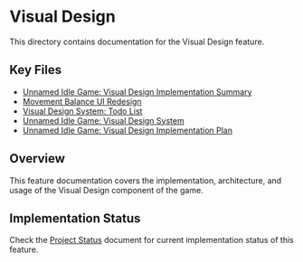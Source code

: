 # Visual Design

This directory contains documentation for the Visual Design feature.

## Key Files

- [Unnamed Idle Game: Visual Design Implementation Summary](summary.md)
- [Movement Balance UI Redesign](movement-balance-redesign.md)
- [Visual Design System: Todo List](todo.md)
- [Unnamed Idle Game: Visual Design System](visual-design.md)
- [Unnamed Idle Game: Visual Design Implementation Plan](plan.md)

## Overview

This feature documentation covers the implementation, architecture, and usage of the Visual Design component of the game.

## Implementation Status

Check the [Project Status](/docs/project/status.md) document for current implementation status of this feature.
